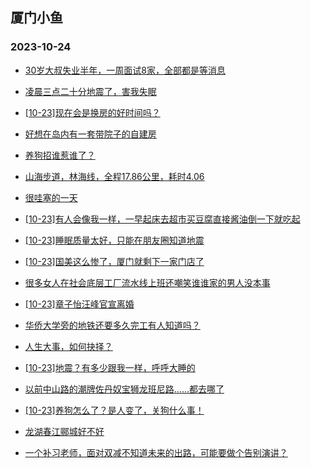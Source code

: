 ## 厦门小鱼 
### 2023-10-24

+ [30岁大叔失业半年，一周面试8家，全部都是等消息](http://bbs.xmfish.com/read-htm-tid-18093490.html)

+ [凌晨三点二十分地震了，害我失眠](http://bbs.xmfish.com/read-htm-tid-18093450.html)

+ [[10-23]现在会是换房的好时间吗？](http://bbs.xmfish.com/read-htm-tid-18093606.html)

+ [好想在岛内有一套带院子的自建房](http://bbs.xmfish.com/read-htm-tid-18093461.html)

+ [养狗招谁惹谁了？](http://bbs.xmfish.com/read-htm-tid-18093415.html)

+ [山海步道，林海线，全程17.86公里，耗时4.06](http://bbs.xmfish.com/read-htm-tid-18093519.html)

+ [很哇塞的一天](http://bbs.xmfish.com/read-htm-tid-18093508.html)

+ [[10-23]有人会像我一样，一早起床去超市买豆腐直接酱油倒一下就吃起](http://bbs.xmfish.com/read-htm-tid-18093502.html)

+ [[10-23]睡眠质量太好，只能在朋友圈知道地震](http://bbs.xmfish.com/read-htm-tid-18093497.html)

+ [[10-23]国美这么惨了，厦门就剩下一家门店了](http://bbs.xmfish.com/read-htm-tid-18093714.html)

+ [很多女人在社会底层工厂流水线上班还嘲笑谁谁家的男人没本事](http://bbs.xmfish.com/read-htm-tid-18093640.html)

+ [[10-23]章子怡汪峰官宣离婚](http://bbs.xmfish.com/read-htm-tid-18093782.html)

+ [华侨大学旁的地铁还要多久完工有人知道吗？](http://bbs.xmfish.com/read-htm-tid-18093535.html)

+ [人生大事，如何抉择？](http://bbs.xmfish.com/read-htm-tid-18093719.html)

+ [[10-23]地震？有多少跟我一样，呼呼大睡的](http://bbs.xmfish.com/read-htm-tid-18093670.html)

+ [以前中山路的潮牌佐丹奴宝狮龙班尼路……都去哪了](http://bbs.xmfish.com/read-htm-tid-18093781.html)

+ [[10-23]养狗怎么了？是人变了，关狗什么事！](http://bbs.xmfish.com/read-htm-tid-18093680.html)

+ [龙湖春江郦城好不好](http://bbs.xmfish.com/read-htm-tid-18093760.html)

+ [一个补习老师，面对双减不知道未来的出路，可能要做个告别演讲？](http://bbs.xmfish.com/read-htm-tid-18093950.html)


